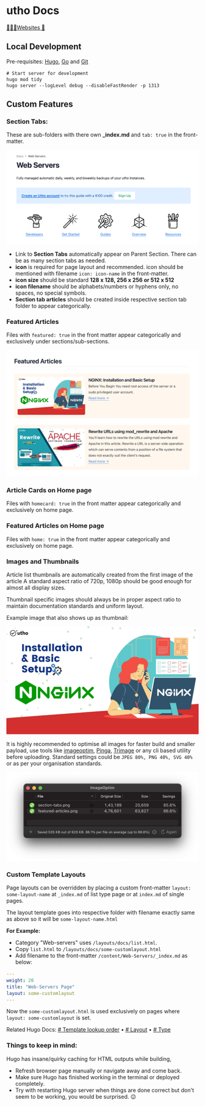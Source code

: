 # utho Docs
[🧑🏻‍💻Websites 🔗](https://utho.com/docs/)

## Local Development

Pre-requisites: [Hugo](https://gohugo.io/getting-started/installing/), [Go](https://golang.org/doc/install) and [Git](https://git-scm.com)

```shell
# Start server for development
hugo mod tidy
hugo server --logLevel debug --disableFastRender -p 1313
```

## Custom Features

### Section Tabs:
These are sub-folders with there own **_index.md** and `tab: true` in the front-matter.

![Section Tabs](static/section-tabs.png)

- Link to **Section Tabs** automatically appear on Parent Section. There can be as many section tabs as needed.
- **icon** is required for page layout and recommended. icon should be mentioned with filename `icon: icon-name` in the front-matter.
- **icon size** should be standard **128 x 128, 256 x 256 or 512 x 512**
- **icon filename** should be alphabets/numbers or hyphens only, no spaces, no special symbols.
- **Section tab articles** should be created inside respective section tab folder to appear categorically.


### Featured Articles
Files with `featured: true` in the front matter appear categorically and exclusively under sections/sub-sections.

![featured article](static/featured-articles.png)

### Article Cards on Home page
Files with `homecard: true` in the front matter appear categorically and exclusively on home page.

### Featured Articles on Home page
Files with `home: true` in the front matter appear categorically and exclusively on home page.


### Images and Thumbnails
Article list thumbnails are automatically created from the first image of the article A standard aspect ratio of 720p, 1080p should be good enough for almost all display sizes.

Thumbnail specific images should always be in proper aspect ratio to maintain documentation standards and uniform layout.

Example image that also shows up as thumbnail:

![Sample image](static/sample-image.jpg)

It is highly recommended to optimise all images for faster build and smaller payload, use tools like [imageoptim](https://imageoptim.com/mac), [Pinga](https://css-ig.net/pinga), [Trimage](https://trimage.org) or any cli based utility  before uploading.
Standard settings could be `JPEG 80%, PNG 40%, SVG 40%` or as per your organisation standards.

![Imageoptim](static/imageoptim.png)

### Custom Template Layouts

Page layouts can be overridden by placing a custom front-matter `layout: some-layout-name` at `_index.md` of list type page or at `index.md` of single pages.

The layout template goes into respective folder with filename exactly same as above so it will be `some-layout-name.html`

**For Example:**
- Category "Web-servers" uses `/layouts/docs/list.html`.
- Copy `list.html` to  `/layouts/docs/some-customlayout.html`
- Add filename to the front-matter `/content/Web-Servers/_index.md` as below:

```yaml
---
weight: 20
title: "Web-Servers Page"
layout: some-customlayout
---
```
 Now the `some-customlayout.html` is used exclusively on pages where `layout: some-customlayout` is set.

Related Hugo Docs:
[# Template lookup order](https://gohugo.io/templates/lookup-order/) •
[# Layout](https://gohugo.io/methods/page/layout/) •
[# Type](https://gohugo.io/methods/page/type/)

### Things to keep in mind:
Hugo has insane/quirky caching for HTML outputs while building, 
- Refresh browser page manually or navigate away and come back.
- Make sure Hugo has finished working in the terminal or deployed completely.
- Try with restarting Hugo server when things are done correct but don't seem to be working, you would be surprised. 😉
